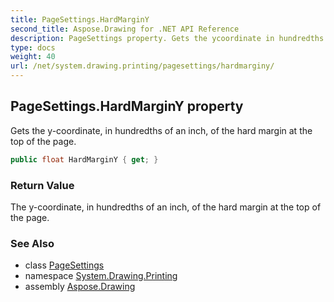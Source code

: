 ```yaml
---
title: PageSettings.HardMarginY
second_title: Aspose.Drawing for .NET API Reference
description: PageSettings property. Gets the ycoordinate in hundredths of an inch of the hard margin at the top of the page
type: docs
weight: 40
url: /net/system.drawing.printing/pagesettings/hardmarginy/
---
```

## PageSettings.HardMarginY property

Gets the y-coordinate, in hundredths of an inch, of the hard margin at the top of the page.

```csharp
public float HardMarginY { get; }
```

### Return Value

The y-coordinate, in hundredths of an inch, of the hard margin at the top of the page.

### See Also

* class [PageSettings](../)
* namespace [System.Drawing.Printing](../../pagesettings/)
* assembly [Aspose.Drawing](../../../)


